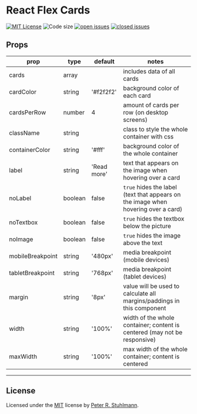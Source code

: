 # React Flex Cards

[![MIT License](https://img.shields.io/github/license/peter-stuhlmann/ReactFlexCards.svg)](https://github.com/peter-stuhlmann/ReactFlexCards/blob/master/LICENSE)
![Code size](https://img.shields.io/github/languages/code-size/peter-stuhlmann/ReactFlexCards.svg)
[![open issues](https://img.shields.io/github/issues/peter-stuhlmann/ReactFlexCards.svg)](https://github.com/peter-stuhlmann/ReactFlexCards/issues?q=is%3Aopen+is%3Aissue)
[![closed issues](https://img.shields.io/github/issues-closed/peter-stuhlmann/ReactFlexCards.svg)](https://github.com/peter-stuhlmann/ReactFlexCards/issues?q=is%3Aissue+is%3Aclosed)

## Props

| prop             | type    | default     | notes                                                                             |
| ---------------- | ------- | ----------- | --------------------------------------------------------------------------------- |
| cards            | array   |             | includes data of all cards                                                        |
| cardColor        | string  | '#f2f2f2'   | background color of each card                                                     |
| cardsPerRow      | number  | 4           | amount of cards per row (on desktop screens)                                      |
| className        | string  |             | class to style the whole container with css                                       |
| containerColor   | string  | '#fff'      | background color of the whole container                                           |
| label            | string  | 'Read more' | text that appears on the image when hovering over a card                          |
| noLabel          | boolean | false       | `true` hides the label (text that appears on the image when hovering over a card) |
| noTextbox        | boolean | false       | `true` hides the textbox below the picture                                        |
| noImage          | boolean | false       | `true` hides the image above the text                                             |
| mobileBreakpoint | string  | '480px'     | media breakpoint (mobile devices)                                                 |
| tabletBreakpoint | string  | '768px'     | media breakpoint (tablet devices)                                                 |
| margin           | string  | '8px'       | value will be used to calculate all margins/paddings in this component            |
| width            | string  | '100%'      | width of the whole container; content is centered (may not be responsive)         |
| maxWidth         | string  | '100%'      | max width of the whole container; content is centered                             |

---

## License

Licensed under the [MIT](https://github.com/peter-stuhlmann/ReactFlexCards/blob/master/LICENSE) license by [Peter R. Stuhlmann](https://peter-stuhlmann-webentwicklung.de).
